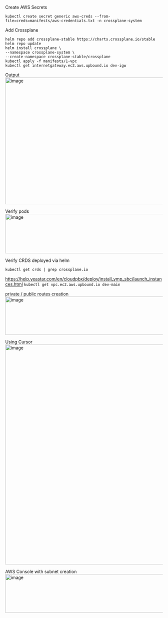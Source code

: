 Create AWS Secrets
```
kubectl create secret generic aws-creds --from-file=creds=manifests/aws-credentials.txt -n crossplane-system
```

Add Crossplane
```
helm repo add crossplane-stable https://charts.crossplane.io/stable
helm repo update
helm install crossplane \
--namespace crossplane-system \
--create-namespace crossplane-stable/crossplane
kubectl apply -f manifests/1-vpc
kubectl get internetgateway.ec2.aws.upbound.io dev-igw
```

Output
<img width="1095" height="405" alt="image" src="https://github.com/user-attachments/assets/61d4b5b5-910d-42ca-97bd-2873b0158c0c" />

Verify pods
<img width="1049" height="126" alt="image" src="https://github.com/user-attachments/assets/1929afd9-0ae4-401e-b33e-3e9f8d03abcb" />

Verify CRDS deployed via helm

`kubectl get crds | grep crossplane.io`

https://help.yeastar.com/en/cloudpbx/deploy/install_ymp_sbc/launch_instances.html
`kubectl get vpc.ec2.aws.upbound.io dev-main`

private / public routes creation
<img width="943" height="122" alt="image" src="https://github.com/user-attachments/assets/dc09b91e-7c2f-46b4-8266-bdd45a75913f" />

Using Cursor
<img width="694" height="703" alt="image" src="https://github.com/user-attachments/assets/c5eb05da-a93f-43ce-a99d-32bd97e74cf6" />

AWS Console with subnet creation
<img width="1463" height="123" alt="image" src="https://github.com/user-attachments/assets/b7e4c4d9-0844-42d4-82f8-1c20fbd53cff" />
